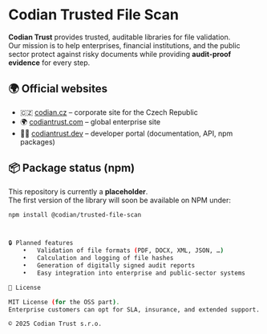 # Codian Trusted File Scan

**Codian Trust** provides trusted, auditable libraries for file validation.  
Our mission is to help enterprises, financial institutions, and the public sector protect against risky documents while providing **audit-proof evidence** for every step.

## 🌍 Official websites
- 🇨🇿 [codian.cz](https://www.codian.cz) – corporate site for the Czech Republic  
- 🌍 [codiantrust.com](https://www.codiantrust.com) – global enterprise site  
- 👩‍💻 [codiantrust.dev](https://www.codiantrust.dev) – developer portal (documentation, API, npm packages)

## 📦 Package status (npm)
This repository is currently a **placeholder**.  
The first version of the library will soon be available on NPM under:

```bash
npm install @codian/trusted-file-scan



🔒 Planned features
	•	Validation of file formats (PDF, DOCX, XML, JSON, …)
	•	Calculation and logging of file hashes
	•	Generation of digitally signed audit reports
	•	Easy integration into enterprise and public-sector systems

📑 License

MIT License (for the OSS part).
Enterprise customers can opt for SLA, insurance, and extended support.

© 2025 Codian Trust s.r.o.
